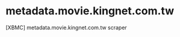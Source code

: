 metadata.movie.kingnet.com.tw
=============================

[XBMC] metadata.movie.kingnet.com.tw scraper
